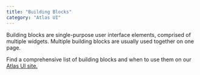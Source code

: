 ```yaml
---
title: "Building Blocks"
category: "Atlas UI"
---
```


Building blocks are single-purpose user interface elements, comprised of multiple widgets. Multiple building blocks are usually used together on one page.

Find a comprehensive list of building blocks and when to use them on our [Atlas UI site.](https://atlas.mendix.com/index3.html#/buildingblocks)
